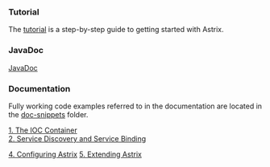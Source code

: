 ### Tutorial
The [tutorial](Providing-A-Service-Using-Astrix-And-GigaSpaces) is a step-by-step guide to getting started with Astrix. 

### JavaDoc
[JavaDoc](http://avanzabank.github.io/astrix/)

### Documentation

Fully working code examples referred to in the documentation are located in the [doc-snippets](https://github.com/AvanzaBank/astrix/tree/master/doc-snippets) folder.

[1. The IOC Container](The-IOC-Container)  
[2. Service Discovery and Service Binding](Service-Discovery-and-Service-Binding)

[4. Configuring Astrix](Configuring-Astrix)
[5. Extending Astrix](Astrix-Plugins) 

 
